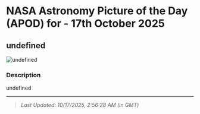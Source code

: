 
# NASA Astronomy Picture of the Day (APOD) for - 17th October 2025
## undefined

![undefined](undefined)

### Description
undefined

---
> _Last Updated: 10/17/2025, 2:56:28 AM (in GMT)_

